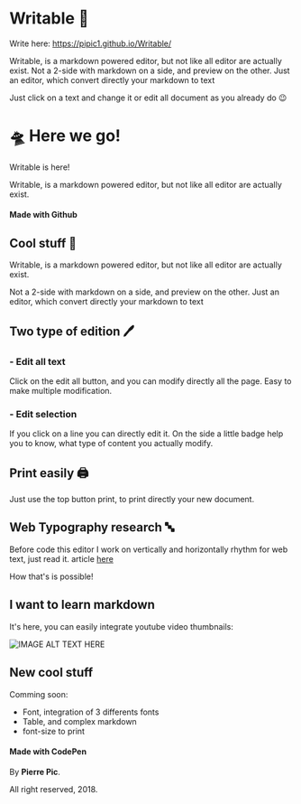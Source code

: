# Writable 📝

Write here: https://pipic1.github.io/Writable/

Writable, is a markdown powered editor, but not like all editor are actually exist.
Not a 2-side with markdown on a side, and preview on the other. Just an editor, which convert directly your markdown to text

Just click on a text and change it or edit all document as you already do 😉 


# 🛸 Here we go!

Writable is here!

Writable, is a markdown powered editor, but not like all editor are actually exist.

#### Made with **Github**
## Cool stuff 🐙

Writable, is a markdown powered editor, but not like all editor are actually exist.

Not a 2-side with markdown on a side, and preview on the other. Just an editor, which convert directly your markdown to text
## Two type of edition 🖊️
### \- Edit all text

Click on the edit all button, and you can modify directly all the page. Easy to make multiple modification.
### \-  Edit selection

If you click on a line you can directly edit it. On the side a little badge help you to know, what type of content you actually modify.
## Print easily 🖨️

Just use the top button print, to print directly your new document.
## Web Typography research 🔤

Before code this editor I work on vertically and horizontally rhythm for web text, just read it. article [here](http://webtypography.net/3.2.1)

How that's is possible!
## I want to learn markdown

It's here, you can easily integrate youtube video thumbnails:

![IMAGE ALT TEXT HERE](https://img.youtube.com/vi/HUBNt18RFbo/0.jpg)
## New cool stuff

Comming soon:

  - Font, integration of 3 differents fonts 
  - Table, and complex markdown 
  - font-size to print
#### Made with **CodePen**

 By **Pierre Pic**.

All right reserved, 2018.

